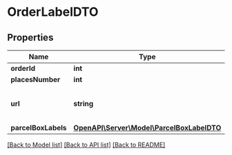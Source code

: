 # OrderLabelDTO

## Properties
Name | Type | Description | Notes
------------ | ------------- | ------------- | -------------
**orderId** | **int** | Идентификатор заказа. | 
**placesNumber** | **int** | Количество коробок в заказе. | 
**url** | **string** | URL файла с ярлыками‑наклейками на все коробки в заказе.  Соответствует URL, по которому выполняется запрос [GET campaigns/{campaignId}/orders/{orderId}/delivery/labels](../../reference/orders/generateOrderLabels.md). | 
**parcelBoxLabels** | [**OpenAPI\Server\Model\ParcelBoxLabelDTO**](ParcelBoxLabelDTO.md) | Информация на ярлыке. | 

[[Back to Model list]](../README.md#documentation-for-models) [[Back to API list]](../README.md#documentation-for-api-endpoints) [[Back to README]](../README.md)



